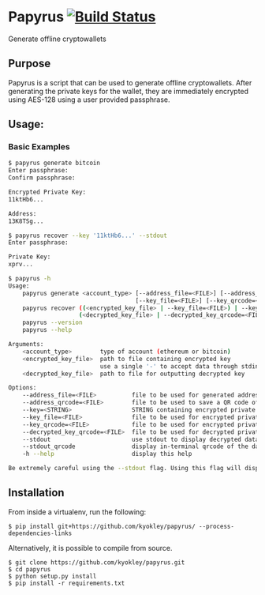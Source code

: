 # Papyrus [![Build Status](https://travis-ci.org/kyokley/papyrus.svg?branch=master)](https://travis-ci.org/kyokley/papyrus)
Generate offline cryptowallets

## Purpose
Papyrus is a script that can be used to generate offline cryptowallets. After generating the private keys for the wallet, they are immediately encrypted using AES-128 using a user provided passphrase.

## Usage:
### Basic Examples
```bash
$ papyrus generate bitcoin
Enter passphrase:
Confirm passphrase:

Encrypted Private Key:
11ktHb6...

Address:
13K8TSg...

$ papyrus recover --key '11ktHb6...' --stdout
Enter passphrase:

Private Key:
xprv...

$ papyrus -h
Usage:
    papyrus generate <account_type> [--address_file=<FILE>] [--address_qrcode=<FILE>]
                                    [--key_file=<FILE>] [--key_qrcode=<FILE>] [--stdout_qrcode]
    papyrus recover ((<encrypted_key_file> | --key_file=<FILE>) | --key_qrcode=<FILE> | --key=<STRING> | [-])
                    (<decrypted_key_file> | --decrypted_key_qrcode=<FILE> | [--stdout --stdout_qrcode])
    papyrus --version
    papyrus --help

Arguments:
    <account_type>        type of account (ethereum or bitcoin)
    <encrypted_key_file>  path to file containing encrypted key
                          use a single '-' to accept data through stdin
    <decrypted_key_file>  path to file for outputting decrypted key

Options:
    --address_file=<FILE>          file to be used for generated address
    --address_qrcode=<FILE>        file to be used to save a QR code of the generated address
    --key=<STRING>                 STRING containing encrypted private key
    --key_file=<FILE>              file to be used for encrypted private key data
    --key_qrcode=<FILE>            file to be used for encrypted private key data in QR code form
    --decrypted_key_qrcode=<FILE>  file to be used for decrypted private key data in QR code form
    --stdout                       use stdout to display decrypted data
    --stdout_qrcode                display in-terminal qrcode of the data
    -h --help                      display this help

Be extremely careful using the --stdout flag. Using this flag will display your decrypted data in the terminal.
```

## Installation
From inside a virtualenv, run the following:
```
$ pip install git+https://github.com/kyokley/papyrus/ --process-dependencies-links
```

Alternatively, it is possible to compile from source.
```
$ git clone https://github.com/kyokley/papyrus.git
$ cd papyrus
$ python setup.py install
$ pip install -r requirements.txt
```
